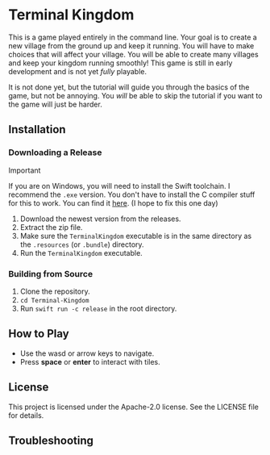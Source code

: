 # Terminal Kingdom
This is a game played entirely in the command line. Your goal is to create a new village from the ground up and keep it running. You will have to make choices that will affect your village. You will be able to create many villages and keep your kingdom running smoothly!
This game is still in early development and is not yet *fully* playable.

It is not done yet, but the tutorial will guide you through the basics of the game, but not be annoying. You *will* be able to skip the tutorial if you want to the game will just be harder.

## Installation
### Downloading a Release
> [!important]
> If you are on Windows, you will need to install the Swift toolchain. I recommend the `.exe` version. You don't have to install the C compiler stuff for this to work.
> You can find it [here](https://swift.org/download/). (I hope to fix this one day)
1. Download the newest version from the releases.
2. Extract the zip file.
3. Make sure the `TerminalKingdom` executable is in the same directory as the `.resources` (or `.bundle`) directory.
4. Run the `TerminalKingdom` executable.

### Building from Source
1. Clone the repository.
2. `cd Terminal-Kingdom`
3. Run `swift run -c release` in the root directory.

## How to Play
- Use the wasd or arrow keys to navigate.
- Press **space** or **enter** to interact with tiles.

## License
This project is licensed under the Apache-2.0 license. See the LICENSE file for details.

## Troubleshooting
